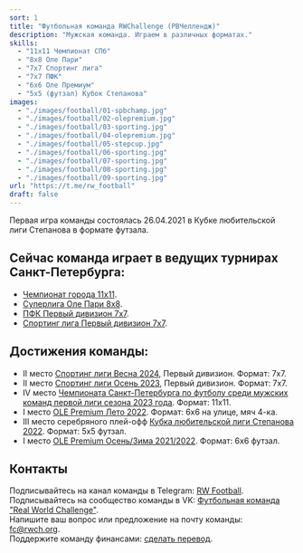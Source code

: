 ```yaml
---
sort: 1
title: "Футбольная команда RWChallenge (РВЧеллендж)"
description: "Мужская команда. Играем в различных форматах."
skills: 
  - "11x11 Чемпионат СПб"
  - "8x8 Оле Пари"
  - "7x7 Спортинг лига"
  - "7x7 ПФК"
  - "6x6 Оле Премиум"
  - "5x5 (футзал) Кубок Степанова"
images:
  - "./images/football/01-spbchamp.jpg"
  - "./images/football/02-olepremium.jpg"
  - "./images/football/03-sporting.jpg"
  - "./images/football/04-olepremium.jpg"
  - "./images/football/05-stepcup.jpg"
  - "./images/football/06-sporting.jpg"
  - "./images/football/07-sporting.jpg"
  - "./images/football/08-sporting.jpg"
  - "./images/football/09-sporting.jpg"
url: "https://t.me/rw_football"
draft: false
---
```


Первая игра команды состоялась 26.04.2021 в Кубке любительской лиги Степанова в формате футзала.

## Сейчас команда играет в ведущих турнирах Санкт-Петербурга:
- <a href="/actions/2024/spbchamp">Чемпионат города 11х11</a>.
- <a href="/actions/2024/ole-t1">Суперлига Оле Пари 8х8</a>.
- <a href="/actions/2024/pfc">ПФК Первый дивизион 7х7</a>.
- <a href="/actions/2024/sporting">Спортинг лига Первый дивизион 7х7</a>.

## Достижения команды:

- II место <a href="/actions/2024/sporting">Спортинг лиги Весна 2024</a>, Первый дивизион. Формат: 7х7.
- II место <a href="/actions/2023/sporting">Спортинг лиги Осень 2023</a>, Первый дивизион. Формат: 7х7.
- IV место <a href="/actions/2023/spbchamp">Чемпионата Санкт-Петербурга по футболу среди мужских команд первой лиги сезона 2023 года</a>. Формат: 11х11.
- I место <a href="/actions/2022/ole-prem-street">OLE Premium Лето 2022</a>. Формат: 6х6 на улице, мяч 4-ка.
- III место cеребряного плей-офф <a href="/actions/2022/step-cup">Кубка любительской лиги Степанова 2022</a>. Формат: 5х5 футзал.
- I место <a href="/actions/2022/ole-prem-futsal">OLE Premium Осень/Зима 2021/2022</a>. Формат: 6х6 футзал.

## Контакты

Подписывайтесь на канал команды в Telegram: <a href="https://t.me/rw_football" target="_blank">RW Football</a>.<br />
Подписывайтесь на сообщество команды в VK: <a href="https://vk.com/rw_football" target="_blank">Футбольная команда "Real World Challenge"</a>.<br />
Напишите ваш вопрос или предложение на почту команды: [fc@rwch.org](mailto:fc@rwch.org).<br />
Поддержите команду финансами: <a href="/support/football">сделать перевод</a>.

